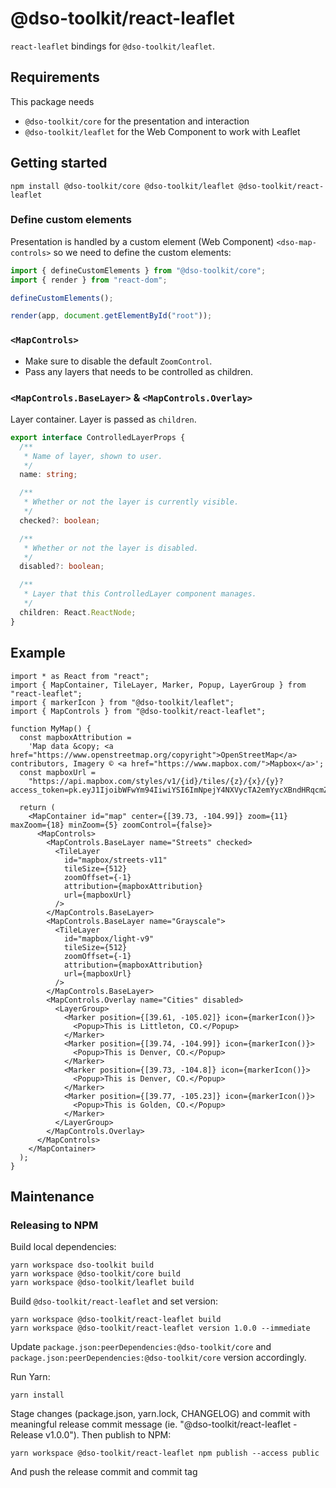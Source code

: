 # @dso-toolkit/react-leaflet

`react-leaflet` bindings for `@dso-toolkit/leaflet`.

## Requirements

This package needs

- `@dso-toolkit/core` for the presentation and interaction
- `@dso-toolkit/leaflet` for the Web Component to work with Leaflet

## Getting started

```
npm install @dso-toolkit/core @dso-toolkit/leaflet @dso-toolkit/react-leaflet
```

### Define custom elements

Presentation is handled by a custom element (Web Component) `<dso-map-controls>` so we need to define the custom elements:

```ts
import { defineCustomElements } from "@dso-toolkit/core";
import { render } from "react-dom";

defineCustomElements();

render(app, document.getElementById("root"));
```

### `<MapControls>`

- Make sure to disable the default `ZoomControl`.
- Pass any layers that needs to be controlled as children.

### `<MapControls.BaseLayer>` & `<MapControls.Overlay>`

Layer container. Layer is passed as `children`.

```ts
export interface ControlledLayerProps {
  /**
   * Name of layer, shown to user.
   */
  name: string;

  /**
   * Whether or not the layer is currently visible.
   */
  checked?: boolean;

  /**
   * Whether or not the layer is disabled.
   */
  disabled?: boolean;

  /**
   * Layer that this ControlledLayer component manages.
   */
  children: React.ReactNode;
}
```

## Example

```tsx
import * as React from "react";
import { MapContainer, TileLayer, Marker, Popup, LayerGroup } from "react-leaflet";
import { markerIcon } from "@dso-toolkit/leaflet";
import { MapControls } from "@dso-toolkit/react-leaflet";

function MyMap() {
  const mapboxAttribution =
    'Map data &copy; <a href="https://www.openstreetmap.org/copyright">OpenStreetMap</a> contributors, Imagery © <a href="https://www.mapbox.com/">Mapbox</a>';
  const mapboxUrl =
    "https://api.mapbox.com/styles/v1/{id}/tiles/{z}/{x}/{y}?access_token=pk.eyJ1IjoibWFwYm94IiwiYSI6ImNpejY4NXVycTA2emYycXBndHRqcmZ3N3gifQ.rJcFIG214AriISLbB6B5aw";

  return (
    <MapContainer id="map" center={[39.73, -104.99]} zoom={11} maxZoom={18} minZoom={5} zoomControl={false}>
      <MapControls>
        <MapControls.BaseLayer name="Streets" checked>
          <TileLayer
            id="mapbox/streets-v11"
            tileSize={512}
            zoomOffset={-1}
            attribution={mapboxAttribution}
            url={mapboxUrl}
          />
        </MapControls.BaseLayer>
        <MapControls.BaseLayer name="Grayscale">
          <TileLayer
            id="mapbox/light-v9"
            tileSize={512}
            zoomOffset={-1}
            attribution={mapboxAttribution}
            url={mapboxUrl}
          />
        </MapControls.BaseLayer>
        <MapControls.Overlay name="Cities" disabled>
          <LayerGroup>
            <Marker position={[39.61, -105.02]} icon={markerIcon()}>
              <Popup>This is Littleton, CO.</Popup>
            </Marker>
            <Marker position={[39.74, -104.99]} icon={markerIcon()}>
              <Popup>This is Denver, CO.</Popup>
            </Marker>
            <Marker position={[39.73, -104.8]} icon={markerIcon()}>
              <Popup>This is Denver, CO.</Popup>
            </Marker>
            <Marker position={[39.77, -105.23]} icon={markerIcon()}>
              <Popup>This is Golden, CO.</Popup>
            </Marker>
          </LayerGroup>
        </MapControls.Overlay>
      </MapControls>
    </MapContainer>
  );
}
```

## Maintenance

### Releasing to NPM

Build local dependencies:

```
yarn workspace dso-toolkit build
yarn workspace @dso-toolkit/core build
yarn workspace @dso-toolkit/leaflet build
```

Build `@dso-toolkit/react-leaflet` and set version:

```
yarn workspace @dso-toolkit/react-leaflet build
yarn workspace @dso-toolkit/react-leaflet version 1.0.0 --immediate
```

Update `package.json:peerDependencies:@dso-toolkit/core` and `package.json:peerDependencies:@dso-toolkit/core` version accordingly.

Run Yarn:

```
yarn install
```

Stage changes (package.json, yarn.lock, CHANGELOG) and commit with meaningful release commit message (ie. "@dso-toolkit/react-leaflet - Release v1.0.0"). Then publish to NPM:

```
yarn workspace @dso-toolkit/react-leaflet npm publish --access public
```

And push the release commit and commit tag
